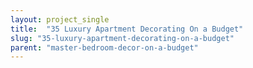 ```yaml
---
layout: project_single
title:  "35 Luxury Apartment Decorating On a Budget"
slug: "35-luxury-apartment-decorating-on-a-budget"
parent: "master-bedroom-decor-on-a-budget"
---
```

 